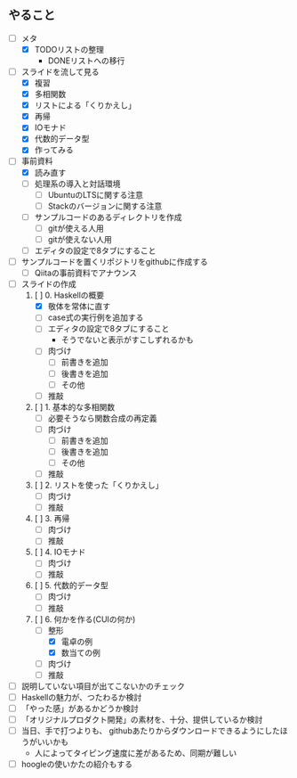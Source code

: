 やること
--------

* [ ] メタ
	+ [x] TODOリストの整理
		- DONEリストへの移行
* [ ] スライドを流して見る
	+ [x] 複習
	+ [x] 多相関数
	+ [x] リストによる「くりかえし」
	+ [x] 再帰
	+ [x] IOモナド
	+ [x] 代数的データ型
	+ [x] 作ってみる
* [ ] 事前資料
	+ [x] 読み直す
	+ [ ] 処理系の導入と対話環境
		- [ ] UbuntuのLTSに関する注意
		- [ ] Stackのバージョンに関する注意
	+ [ ] サンプルコードのあるディレクトリを作成
		- [ ] gitが使える人用
		- [ ] gitが使えない人用
	+ [ ] エディタの設定で8タブにすること
* [ ] サンプルコードを置くリポジトリをgithubに作成する
	+ [ ] Qiitaの事前資料でアナウンス
* [ ] スライドの作成
	1. [ ] 0. Haskellの概要
		- [x] 敬体を常体に直す
		- [ ] case式の実行例を追加する
		- [ ] エディタの設定で8タブにすること
			* そうでないと表示がすこしずれるかも
		- [ ] 肉づけ
			* [ ] 前書きを追加
			* [ ] 後書きを追加
			* [ ] その他
		- [ ] 推敲
	2. [ ] 1. 基本的な多相関数
		- [ ] 必要そうなら関数合成の再定義
		- [ ] 肉づけ
			* [ ] 前書きを追加
			* [ ] 後書きを追加
			* [ ] その他
		- [ ] 推敲
	3. [ ] 2. リストを使った「くりかえし」
		- [ ] 肉づけ
		- [ ] 推敲
	4. [ ] 3. 再帰
		- [ ] 肉づけ
		- [ ] 推敲
	5. [ ] 4. IOモナド
		- [ ] 肉づけ
		- [ ] 推敲
	6. [ ] 5. 代数的データ型
		- [ ] 肉づけ
		- [ ] 推敲
	7. [ ] 6. 何かを作る(CUIの何か)
		- [ ] 整形
			* [x] 電卓の例
			* [x] 数当ての例
		- [ ] 肉づけ
		- [ ] 推敲
* [ ] 説明していない項目が出てこないかのチェック
* [ ] Haskellの魅力が、つたわるか検討
* [ ] 「やった感」があるかどうか検討
* [ ] 「オリジナルプロダクト開発」の素材を、十分、提供しているか検討
* [ ] 当日、手で打つよりも、
	githubあたりからダウンロードできるようにしたほうがいいかも
	+ 人によってタイピング速度に差があるため、同期が難しい
* [ ] hoogleの使いかたの紹介もする
